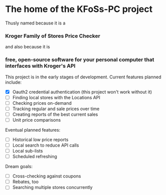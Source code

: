 # The home of the KFoSs-PC project

Thusly named because it is a 
### **K**roger **F**amily **o**f **S**tore**s** **P**rice **C**hecker
and also because it is 
### **f**ree, **o**pen-**s**ource **s**oftware for your **p**ersonal **c**omputer that interfaces with **K**roger's API

This project is in the early stages of development.
Current features planned include:

- [x] Oauth2 credential authentication (this project won't work without it)
- [ ] Finding local stores with the Locations API
- [ ] Checking prices on-demand
- [ ] Tracking regular and sale prices over time
- [ ] Creating reports of the best current sales 
- [ ] Unit price comparisons

Eventual planned features:
- [ ] Historical low price reports
- [ ] Local search to reduce API calls
- [ ] Local sub-lists
- [ ] Scheduled refreshing

Dream goals:
- [ ] Cross-checking against coupons
- [ ] Rebates, too
- [ ] Searching multiple stores concurrently